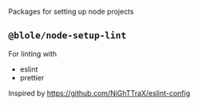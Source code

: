 Packages for setting up node projects

## `@blole/node-setup-lint`

For linting with

- eslint
- prettier

Inspired by https://github.com/NiGhTTraX/eslint-config
